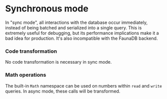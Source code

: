 # Synchronous mode

In "sync mode", all interactions with the database occur immediately, instead of being batched and serialized into a single query. This is extremely useful for debugging, but its performance implications make it a bad idea for production. It's also incompatible with the FaunaDB backend.

### Code transformation

No code transformation is necessary in sync mode.

### Math operations

The built-in `Math` namespace can be used on numbers within `read` and `write` queries. In async mode, these calls will be transformed.
